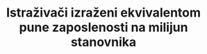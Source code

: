 ---
title: Istraživači izraženi ekvivalentom pune zaposlenosti na milijun stanovnika
permalink: /9-5-2/
sdg_goal: 9
layout: indicator
indicator: 9.5.2
indicator_variable: Istraživači FTE na mil. stanovnika
graph: longitudinal
graph_type_description: Line graph
graph_status_notes: UNK
variable_description: null
variable_notes: null
un_designated_tier: '1'
un_custodial_agency: UNESCO-UIS
indicator_definition: >-
  Istraživači (izraženi ekvivalentom pune zaposlenosti) na milijun stanovnika izravna su mjera broja zaposlenih na istraživanju i razvoju na milijun ljudi.
target_id: '9.5'
has_metadata: false
goal_meta_link: 'http://unstats.un.org/sdgs/files/metadata-compilation/Metadata-Goal-9.pdf'
goal_meta_link_page: 9
indicator_name: Istraživači izraženi ekvivalentom pune zaposlenosti na milijun stanovnika
target: >-
  Povećati znanstveno istraživanje, poboljšati tehnološke sposobnosti proizvodnih sektora u svim zemljama, osobito zemljama u razvoju, uključujući, do 2030., stimulirati inovacije i bitno povećati broj zaposlenih na istraživanju i razvoju na milijun ljudi i javnih i privatnih izdataka za istraživanje i razvoj.
source_title: null
source_notes: null
source_url: 'https://www.dzs.hr/'
published: true

---